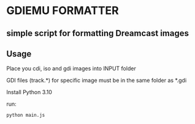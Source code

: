 # GDIEMU FORMATTER
## simple script for formatting Dreamcast images 

## Usage
Place you cdi, iso and gdi images into INPUT folder

GDI files (track.*) for specific image must be in the same folder as *.gdi

Install Python 3.10

run:
```sh
python main.js
```